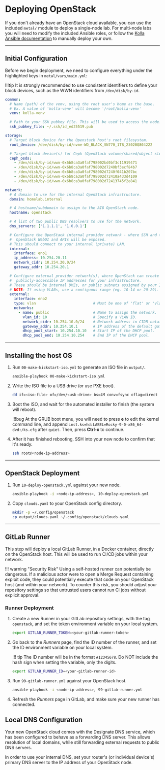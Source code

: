 # Deploying OpenStack

If you don't already have an OpenStack cloud available, you can use the
 included `metal/` module to deploy a single-node lab. For multi-node
 labs you will need to modify the included Ansible roles, or follow the
 [Kolla Ansible documentation](https://docs.openstack.org/kolla-ansible/zed/)
 to manually deploy your own.

---

## Initial Configuration

Before we begin deployment, we need to configure everything under the
 highlighted keys in `metal/vars/main.yml`:

!!!tip
    It is strongly recommended to use consistent identifiers to define
    your block devices, such as the WWN identifiers from `/dev/disk/by-id`.

```yaml title="metal/vars/main.yml" hl_lines="7 11 14 34 44"
common:
  # Name (path) of the venv, using the root user's home as the base.
  # Ex. A value of 'kolla-venv' will become '/root/kolla-venv'
  venv: kolla-venv

  # Path to your SSH pubkey file. This will be used to access the node.
  ssh_pubkey_file: ~/.ssh/id_ed25519.pub

storage:
  # Target block device for the Openstack host's root filesystem.
  root_device: /dev/disk/by-id/nvme-WD_BLACK_SN770_1TB_23020Q804222

  # Target block device(s) for Ceph (OpenStack volume/shared/object storage)
  ceph_osds:
    - /dev/disk/by-id/wwn-0x6b8ca3a0faf798002bd0bf3c11919471
    - /dev/disk/by-id/wwn-0x6b8ca3a0faf798002d7240bf3ecf84b7
    - /dev/disk/by-id/wwn-0x6b8ca3a0faf798002d7240f041b207bc
    - /dev/disk/by-id/wwn-0x6b8ca3a0faf798002d72410a433d4109
    - /dev/disk/by-id/wwn-0x6b8ca3a0faf798002d72413745f2e841

network:
  # A domain to use for the internal OpenStack infrastructure.
  domain: homelab.internal

  # A hostname/subdomain to assign to the AIO OpenStack node.
  hostname: openstack

  # A list of two public DNS resolvers to use for the network.
  dns_servers: ['1.1.1.1', '1.0.0.1']

  # Configure the OpenStack internal provider network - where SSH and the
  #  OpenStack WebUI and APIs will be exposed.
  # This should connect to your internal (private) LAN.
  internal:
    interface: eno1
    ip_address: 10.254.20.11
    network_cidr: 10.254.20.0/24
    gateway_addr: 10.254.20.1

  # Configure external provider network(s), where OpenStack can create
  #  publicly-accessible IP addresses for your infrastructure.
  # These should be internal DMZs, or public subnets assigned by your ISP.
  # NOTE: If using VLANs, use a contiguous range (eg. 10-14 or 20-29).
  external:
    interface: eno2
    type: vlan                          # Must be one of 'flat' or 'vlan'.
    networks:
      - name: public                    # Name to assign the network.
        vlan_id: 10                     # Specify a VLAN ID.
        network_cidr: 10.254.10.0/24    # Network address in CIDR notation.
        gateway_addr: 10.254.10.1       # IP address of the default gateway.
        dhcp_pool_start: 10.254.10.10   # Start IP of the DHCP pool.
        dhcp_pool_end: 10.254.10.254    # End IP of the DHCP pool.
```

---

## Installing the host OS

1. Run `00-make-kickstart-iso.yml` to generate an ISO file in `output/`.

    ```sh
    ansible-playbook 00-make-kickstart-iso.yml
    ```

1. Write the ISO file to a USB drive (or use PXE boot).

    ```sh
    dd if=<iso-file> of=/dev/<usb-drive> bs=4M conv=fsync oflag=direct status=progress
    ```

1. Boot the ISO, and wait for the automated installer to finish (the system
   will reboot).

    !!!bug
        At the GRUB boot menu, you will need to press **e** to edit the kernel
        command line, and append `inst.ks=hd:LABEL=Rocky-9-0-x86_64-dvd:/ks.cfg`
        after `quiet`. Then, press **Ctrl-x** to continue.

1. After it has finished rebooting, SSH into your new node to confirm that
   it's ready.

    ```sh
    ssh root@<node-ip-address>
    ```

---

## OpenStack Deployment

1. Run `10-deploy-openstack.yml` against your new node.

    ```sh
    ansible-playbook -i <node-ip-address>, 10-deploy-openstack.yml
    ```

1. Copy `clouds.yaml` to your OpenStack config directory.

    ```sh
    mkdir -p ~/.config/openstack
    cp output/clouds.yaml ~/.config/openstack/clouds.yaml
    ```

---

## GitLab Runner

This step will deploy a local GitLab Runner, in a Docker container, directly
 on the OpenStack host. This will be used to run CI/CD jobs within your
 network.

!!! warning "Security Risk"
    Using a self-hosted runner can potentially be dangerous. If a malicious actor
    were to open a Merge Request containing exploit code, they could potentially
    execute that code on your OpenStack host (and within your network). To counter
    this risk, you should adjust your repository settings so that untrusted users
    cannot run CI jobs without explicit approval.

### Runner Deployment

1. Create a new Runner in your GitLab repository settings, with the tag
   `openstack`, and set the token environment variable on your local system.

    ```sh
    export GITLAB_RUNNER_TOKEN=<your-gitlab-runner-token>
    ```

1. Go back to the *Runners* page, find the ID number of the runner, and set
   the ID environment variable on your local system.

    !!! tip
        The ID number will be in the format `#12345678`. Do NOT include the hash
        sign when setting the variable, only the digits.

    ```sh
    export GITLAB_RUNNER_ID=<your-gitlab-runner-id>
    ```

1. Run `99-gitlab-runner.yml` against your OpenStack host.

    ```sh
    ansible-playbook -i <node-ip-address>, 99-gitlab-runner.yml
    ```

1. Refresh the *Runners* page in GitLab, and make sure your new runner has
   connected.

## Local DNS Configuration

Your new OpenStack cloud comes with the Designate DNS service, which has been
 configured to behave as a forwarding DNS server. This allows resolution of
 local domains, while still forwarding external requests to public DNS servers.

In order to use your internal DNS, set your router's (or individual device's)
 primary DNS server to the IP address of your OpenStack node.
